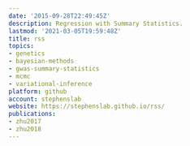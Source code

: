 ```yaml
---
date: '2015-09-28T22:49:45Z'
description: Regression with Summary Statistics.
lastmod: '2021-03-05T19:59:48Z'
title: rss
topics:
- genetics
- bayesian-methods
- gwas-summary-statistics
- mcmc
- variational-inference
platform: github
account: stephenslab
website: https://stephenslab.github.io/rss/
publications:
- zhu2017
- zhu2018
---
```



